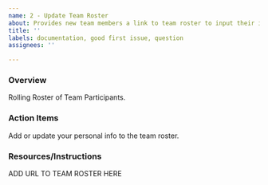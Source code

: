 ```yaml
---
name: 2 - Update Team Roster
about: Provides new team members a link to team roster to input their information
title: ''
labels: documentation, good first issue, question
assignees: ''

---
```


### Overview
Rolling Roster of Team Participants.

### Action Items
Add or update your personal info to the team roster.

### Resources/Instructions
ADD URL TO TEAM ROSTER HERE
